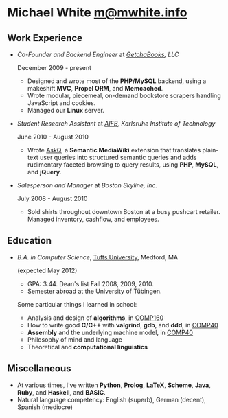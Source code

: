 Michael White <m@mwhite.info>
=============================

Work Experience
---------------

*   *Co-Founder and Backend Engineer* at *[GetchaBooks][], LLC*

    December 2009 - present
    
    -   Designed and wrote most of the **PHP/MySQL** backend, using a makeshift **MVC**, **Propel ORM**,
        and **Memcached**.
    -   Wrote modular, piecemeal, on-demand bookstore scrapers handling JavaScript and cookies.
    -   Managed our **Linux** server.

*   *Student Research Assistant* at *[AIFB][], Karlsruhe Institute of Technology*

    June 2010 - August 2010
    
    -   Wrote [AskQ][], a **Semantic MediaWiki** extension that translates plain-text user queries 
        into structured semantic queries and adds rudimentary faceted browsing to query results,
        using **PHP**, **MySQL**, and **jQuery**.

*   *Salesperson and Manager* at *Boston Skyline, Inc.*

    July 2008 - August 2010
    
    -   Sold shirts throughout downtown Boston at a busy pushcart retailer.  Managed inventory,
        cashflow, and employees.

Education
---------

*   *B.A. in Computer Science*, [Tufts University][], Medford, MA

    (expected May 2012)

    -   GPA: 3.44.  Dean's list Fall 2008, 2009, 2010.
    -   Semester abroad at the University of Tübingen.
    
    Some particular things I learned in school:
    
    -   Analysis and design of **algorithms**, in [COMP160][]
    -   How to write good **C/C++** with **valgrind**, **gdb**, and **ddd**, in [COMP40][]
    -   **Assembly** and the underlying machine model, in [COMP40][] 
    -   Philosophy of mind and language
    -   Theoretical and **computational linguistics**

Miscellaneous
-------------

*   At various times, I've written **Python**, **Prolog**, **LaTeX**, **Scheme**,
    **Java**, **Ruby**, and **Haskell**, and **BASIC**.
*   Natural language competency: English (superb), German (decent), Spanish (mediocre)
    
 [Getchabooks]: http://getchabooks.com
 [AIFB]: http://www.aifb.kit.edu
 [AskQ]: http://www.mediawiki.org/wiki/Extension:AskQ
 [Tufts University]: http://www.cs.tufts.edu
 [COMP160]: http://www.cs.tufts.edu/courses/description/fall2009/COMP/160-01
 [COMP40]: http://www.cs.tufts.edu/courses/description/fall2010/COMP/40-01
